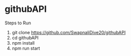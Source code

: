 # githubAPI

Steps to Run

1. git clone https://github.com/SwapnaliDive20/githubAPI
2. cd githubAPI
3. npm install
4. npm run start
